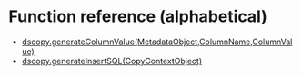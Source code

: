 # Function reference (alphabetical)

- [dscopy.generateColumnValue(MetadataObject,ColumnName,ColumnValue)](generateColumnValue.md)
- [dscopy.generateInsertSQL(CopyContextObject)](generateInsertSQL.md)
